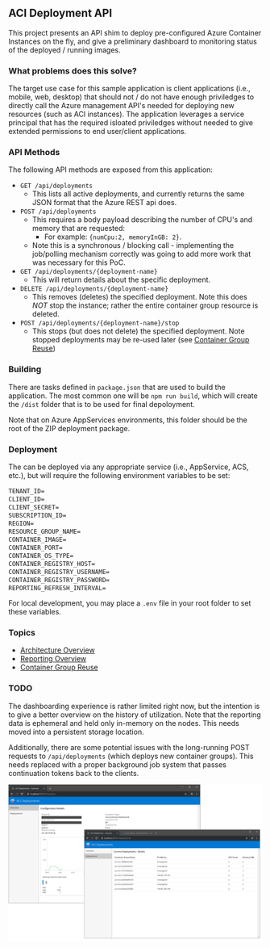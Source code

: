 ## ACI Deployment API

This project presents an API shim to deploy pre-configured Azure Container Instances on the fly, and give a preliminary dashboard to monitoring status of the deployed / running images. 

### What problems does this solve?

The target use case for this sample application is client applications (i.e., mobile, web, desktop) that should not / do not have enough priviledges to directly call the Azure management API's needed for deploying new resources (such as ACI instances). The application leverages a service principal that has the required isloated priviledges without needed to give extended permissions to end user/client applications.

### API Methods

The following API methods are exposed from this application:

* `GET /api/deployments`
    * This lists all active deployments, and currently returns the same JSON format that the Azure REST api does.
* `POST /api/deployments`
    * This requires a body payload describing the number of CPU's and memory that are requested:
        * For example: `{numCpu:2, memoryInGB: 2}`.
    * Note this is a synchronous / blocking call - implementing the job/polling mechanism correctly was going to add more work that was necessary for this PoC.
* `GET /api/deployments/{deployment-name}`
    * This will return details about the specific deployment.
* `DELETE /api/deployments/{deployment-name}`
    * This removes (deletes) the specified deployment. Note this does *NOT* stop the instance; rather the entire container group resource is deleted.
* `POST /api/deployments/{deployment-name}/stop`
    * This stops (but does not delete) the specified deployment. Note stopped deployments may be re-used later (see [Container Group Reuse](docs/ContainerGroupReuse.md))

### Building

There are tasks defined in `package.json` that are used to build the application. The most common one will be `npm run build`, which will create the `/dist` folder that is to be used for final depoloyment. 

Note that on Azure AppServices environments, this folder should be the root of the ZIP deployment package.

### Deployment

The can be deployed via any appropriate service (i.e., AppService, ACS, etc.), but will require the following environment variables to be set:

```
TENANT_ID=
CLIENT_ID=
CLIENT_SECRET=
SUBSCRIPTION_ID=
REGION=
RESOURCE_GROUP_NAME=
CONTAINER_IMAGE=
CONTAINER_PORT=
CONTAINER_OS_TYPE=
CONTAINER_REGISTRY_HOST=
CONTAINER_REGISTRY_USERNAME=
CONTAINER_REGISTRY_PASSWORD=
REPORTING_REFRESH_INTERVAL=
```

For local development, you may place a `.env` file in your root folder to set these variables.

### Topics

* [Architecture Overview](docs/ArchitectureOverview.md)
* [Reporting Overview](docs/ReportingOverview.md)
* [Container Group Reuse](docs/ContainerGroupReuse.md)

### TODO

The dashboarding experience is rather limited right now, but the intention is to give a better overview on the history of utilization. Note that the reporting data is ephemeral and held only in-memory on the nodes. This needs moved into a persistent storage location.

Additionally, there are some potential issues with the long-running POST requests to `/api/deployments` (which deploys new container groups). This needs replaced with a proper background job system that passes continuation tokens back to the clients.

![Screenshot](docs/basic-screenshot.png)
